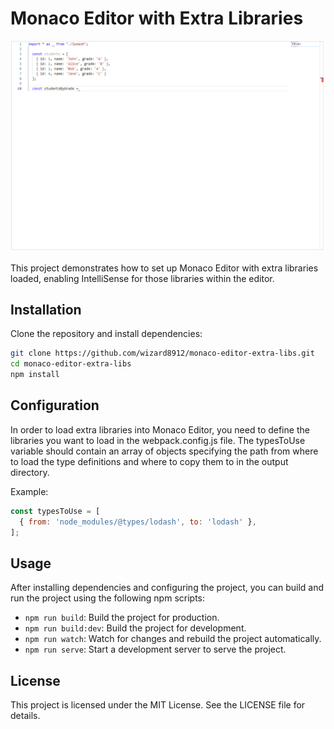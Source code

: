 # Monaco Editor with Extra Libraries

![Monaco Editor with Extra Libraries](example.gif)

This project demonstrates how to set up Monaco Editor with extra libraries loaded, enabling IntelliSense for those libraries within the editor.

## Installation
Clone the repository and install dependencies:

```bash
git clone https://github.com/wizard8912/monaco-editor-extra-libs.git
cd monaco-editor-extra-libs
npm install
```

## Configuration
In order to load extra libraries into Monaco Editor, you need to define the libraries you want to load in the webpack.config.js file. The typesToUse variable should contain an array of objects specifying the path from where to load the type definitions and where to copy them to in the output directory.

Example:

```javascript
const typesToUse = [
  { from: 'node_modules/@types/lodash', to: 'lodash' },
];
```

## Usage
After installing dependencies and configuring the project, you can build and run the project using the following npm scripts:

- `npm run build`: Build the project for production.
- `npm run build:dev`: Build the project for development.
- `npm run watch`: Watch for changes and rebuild the project automatically.
- `npm run serve`: Start a development server to serve the project.

## License
This project is licensed under the MIT License. See the LICENSE file for details.
